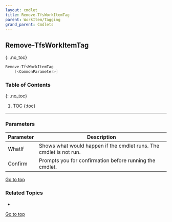 ```yaml
---
layout: cmdlet
title: Remove-TfsWorkItemTag
parent: WorkItem/Tagging
grand_parent: Cmdlets
---
```

## Remove-TfsWorkItemTag
{: .no_toc}



```powershell
Remove-TfsWorkItemTag
    [<CommonParameter>]

```

### Table of Contents
{: .no_toc}

1. TOC
{:toc}

-----
### Parameters

| Parameter | Description |
|:----------|-------------|
 | WhatIf | Shows what would happen if the cmdlet runs. The cmdlet is not run. |
 | Confirm | Prompts you for confirmation before running the cmdlet. |
 
[Go to top](#remove-tfsworkitemtag)

### Related Topics

* 


[Go to top](#remove-tfsworkitemtag)


